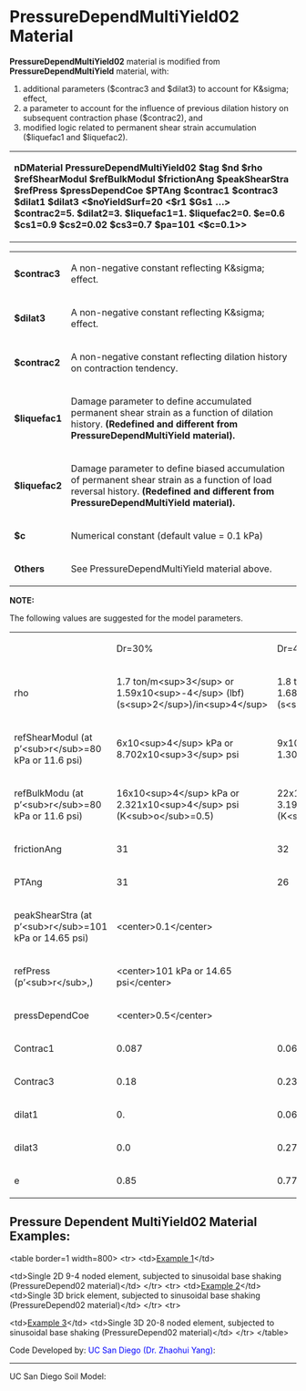 # PressureDependMultiYield02 Material

<p><strong>PressureDependMultiYield02</strong> material is modified from
<strong>PressureDependMultiYield</strong> material, with:</p>
<ol>
<li>additional parameters ($contrac3 and $dilat3) to account for
K&amp;sigma; effect,</li>
<li>a parameter to account for the influence of previous dilation
history on subsequent contraction phase ($contrac2), and</li>
<li>modified logic related to permanent shear strain accumulation
($liquefac1 and $liquefac2).</li>
</ol>
<table>
<tbody>
<tr class="odd">
<td><p><strong>nDMaterial PressureDependMultiYield02 $tag $nd $rho
$refShearModul $refBulkModul $frictionAng $peakShearStra $refPress
$pressDependCoe $PTAng $contrac1 $contrac3 $dilat1 $dilat3
&lt;$noYieldSurf=20 &lt;$r1 $Gs1 …&gt; $contrac2=5. $dilat2=3.
$liquefac1=1. $liquefac2=0. $e=0.6 $cs1=0.9 $cs2=0.02 $cs3=0.7 $pa=101
&lt;$c=0.1&gt;&gt;</strong></p></td>
</tr>
</tbody>
</table>
<table>
<tbody>
<tr class="odd">
<td><p><strong>$contrac3</strong></p></td>
<td><p>A non-negative constant reflecting K&amp;sigma; effect.</p></td>
</tr>
<tr class="even">
<td><p><strong>$dilat3</strong></p></td>
<td><p>A non-negative constant reflecting K&amp;sigma; effect.</p></td>
</tr>
<tr class="odd">
<td><p><strong>$contrac2</strong></p></td>
<td><p>A non-negative constant reflecting dilation history on
contraction tendency.</p></td>
</tr>
<tr class="even">
<td><p><strong>$liquefac1</strong></p></td>
<td><p>Damage parameter to define accumulated permanent shear strain as
a function of dilation history. <strong>(Redefined and different from
PressureDependMultiYield material).</strong></p></td>
</tr>
<tr class="odd">
<td><p><strong>$liquefac2</strong></p></td>
<td><p>Damage parameter to define biased accumulation of permanent shear
strain as a function of load reversal history. <strong>(Redefined and
different from PressureDependMultiYield material).</strong></p></td>
</tr>
<tr class="even">
<td><p><strong>$c</strong></p></td>
<td><p>Numerical constant (default value = 0.1 kPa)</p></td>
</tr>
<tr class="odd">
<td><p><strong>Others</strong></p></td>
<td><p>See PressureDependMultiYield material above.</p></td>
</tr>
</tbody>
</table>
<p><strong>NOTE:</strong></p>
<p>The following values are suggested for the model parameters.</p>
<table>
<tbody>
<tr class="odd">
<td></td>
<td><p>Dr=30%</p></td>
<td><p>Dr=40%</p></td>
<td><p>Dr=50%</p></td>
<td><p>Dr=60%</p></td>
<td><p>Dr=75%</p></td>
</tr>
<tr class="even">
<td><p>rho</p></td>
<td><p>1.7 ton/m&lt;sup&gt;3&lt;/sup&gt; or
1.59x10&lt;sup&gt;-4&lt;/sup&gt;
(lbf)(s&lt;sup&gt;2&lt;/sup&gt;)/in&lt;sup&gt;4&lt;/sup&gt;</p></td>
<td><p>1.8 ton/m&lt;sup&gt;3&lt;/sup&gt; or
1.685x10&lt;sup&gt;-4&lt;/sup&gt;
(lbf)(s&lt;sup&gt;2&lt;/sup&gt;)/in&lt;sup&gt;4&lt;/sup&gt;</p></td>
<td><p>1.9 ton/m&lt;sup&gt;3&lt;/sup&gt; or
1.778x10&lt;sup&gt;-4&lt;/sup&gt;
(lbf)(s&lt;sup&gt;2&lt;/sup&gt;)/in&lt;sup&gt;4&lt;/sup&gt;</p></td>
<td><p>2.0 ton/m&lt;sup&gt;3&lt;/sup&gt; or
1.872x10&lt;sup&gt;-4&lt;/sup&gt;
(lbf)(s&lt;sup&gt;2&lt;/sup&gt;)/in&lt;sup&gt;4&lt;/sup&gt;</p></td>
<td><p>2.1 ton/m&lt;sup&gt;3&lt;/sup&gt; or
1.965x10&lt;sup&gt;-4&lt;/sup&gt;
(lbf)(s&lt;sup&gt;2&lt;/sup&gt;)/in&lt;sup&gt;4&lt;/sup&gt;</p></td>
</tr>
<tr class="odd">
<td><p>refShearModul (at p’&lt;sub&gt;r&lt;/sub&gt;=80 kPa or 11.6
psi)</p></td>
<td><p>6x10&lt;sup&gt;4&lt;/sup&gt; kPa or
8.702x10&lt;sup&gt;3&lt;/sup&gt; psi</p></td>
<td><p>9x10&lt;sup&gt;4&lt;/sup&gt; kPa or
1.305x10&lt;sup&gt;4&lt;/sup&gt; psi</p></td>
<td><p>10x10&lt;sup&gt;4&lt;/sup&gt; kPa or
1.45x10&lt;sup&gt;4&lt;/sup&gt; psi</p></td>
<td><p>11x10&lt;sup&gt;4&lt;/sup&gt; kPa or
1.595x10&lt;sup&gt;4&lt;/sup&gt; psi</p></td>
<td><p>13x10&lt;sup&gt;4&lt;/sup&gt; kPa or
1.885x10&lt;sup&gt;4&lt;/sup&gt; psi</p></td>
</tr>
<tr class="even">
<td><p>refBulkModu (at p’&lt;sub&gt;r&lt;/sub&gt;=80 kPa or 11.6
psi)</p></td>
<td><p>16x10&lt;sup&gt;4&lt;/sup&gt; kPa or
2.321x10&lt;sup&gt;4&lt;/sup&gt; psi
(K&lt;sub&gt;o&lt;/sub&gt;=0.5)</p></td>
<td><p>22x10&lt;sup&gt;4&lt;/sup&gt; kPa or
3.191x10&lt;sup&gt;4&lt;/sup&gt; psi
(K&lt;sub&gt;o&lt;/sub&gt;=0.47)</p></td>
<td><p>23.3x10&lt;sup&gt;4&lt;/sup&gt; kPa or
3.379x10&lt;sup&gt;4&lt;/sup&gt; psi
(K&lt;sub&gt;o&lt;/sub&gt;=0.45)</p></td>
<td><p>24x10&lt;sup&gt;4&lt;/sup&gt; kPa or
3.481x10&lt;sup&gt;4&lt;/sup&gt; psi
(K&lt;sub&gt;o&lt;/sub&gt;=0.43)</p></td>
<td><p>26x10&lt;sup&gt;4&lt;/sup&gt; kPa or
3.771x10&lt;sup&gt;4&lt;/sup&gt; psi
(K&lt;sub&gt;o&lt;/sub&gt;=0.4)</p></td>
</tr>
<tr class="odd">
<td><p>frictionAng</p></td>
<td><p>31</p></td>
<td><p>32</p></td>
<td><p>33.5</p></td>
<td><p>35</p></td>
<td><p>36.5</p></td>
</tr>
<tr class="even">
<td><p>PTAng</p></td>
<td><p>31</p></td>
<td><p>26</p></td>
<td><p>25.5</p></td>
<td><p>26</p></td>
<td><p>26</p></td>
</tr>
<tr class="odd">
<td><p>peakShearStra (at p’&lt;sub&gt;r&lt;/sub&gt;=101 kPa or 14.65
psi)</p></td>
<td><p>&lt;center&gt;0.1&lt;/center&gt;</p></td>
<td></td>
<td></td>
<td></td>
<td></td>
</tr>
<tr class="even">
<td><p>refPress (p’&lt;sub&gt;r&lt;/sub&gt;,)</p></td>
<td><p>&lt;center&gt;101 kPa or 14.65 psi&lt;/center&gt;</p></td>
<td></td>
<td></td>
<td></td>
<td></td>
</tr>
<tr class="odd">
<td><p>pressDependCoe</p></td>
<td><p>&lt;center&gt;0.5&lt;/center&gt;</p></td>
<td></td>
<td></td>
<td></td>
<td></td>
</tr>
<tr class="even">
<td><p>Contrac1</p></td>
<td><p>0.087</p></td>
<td><p>0.067</p></td>
<td><p>0.045</p></td>
<td><p>0.028</p></td>
<td><p>0.013</p></td>
</tr>
<tr class="odd">
<td><p>Contrac3</p></td>
<td><p>0.18</p></td>
<td><p>0.23</p></td>
<td><p>0.15</p></td>
<td><p>0.05</p></td>
<td><p>0.0</p></td>
</tr>
<tr class="even">
<td><p>dilat1</p></td>
<td><p>0.</p></td>
<td><p>0.06</p></td>
<td><p>0.06</p></td>
<td><p>0.1</p></td>
<td><p>0.3</p></td>
</tr>
<tr class="odd">
<td><p>dilat3</p></td>
<td><p>0.0</p></td>
<td><p>0.27</p></td>
<td><p>0.15</p></td>
<td><p>0.05</p></td>
<td><p>0.0</p></td>
</tr>
<tr class="even">
<td><p>e</p></td>
<td><p>0.85</p></td>
<td><p>0.77</p></td>
<td><p>0.7</p></td>
<td><p>0.65</p></td>
<td><p>0.55</p></td>
</tr>
</tbody>
</table>
<h2
id="pressure_dependent_multiyield02_material_examples"><strong>Pressure
Dependent MultiYield02 Material Examples:</strong></h2>
<p>&lt;table border=1 width=800&gt; &lt;tr&gt; &lt;td&gt;<a
href="PressureDependMultiYield02-Example_1" title="wikilink">Example
1</a>&lt;/td&gt;</p>
<p>&lt;td&gt;Single 2D 9-4 noded element, subjected to sinusoidal base
shaking (PressureDepend02 material)&lt;/td&gt; &lt;/tr&gt; &lt;tr&gt;
&lt;td&gt;<a href="PressureDependMultiYield02-Example_2"
title="wikilink">Example 2</a>&lt;/td&gt; &lt;td&gt;Single 3D brick
element, subjected to sinusoidal base shaking (PressureDepend02
material)&lt;/td&gt; &lt;/tr&gt; &lt;tr&gt;</p>
<p>&lt;td&gt;<a href="PressureDependMultiYield02-Example_3"
title="wikilink">Example 3</a>&lt;/td&gt; &lt;td&gt;Single 3D 20-8 noded
element, subjected to sinusoidal base shaking (PressureDepend02
material)&lt;/td&gt; &lt;/tr&gt; &lt;/table&gt;</p>
<p>Code Developed by: <span style="color:blue"> UC San Diego (Dr.
Zhaohui Yang)</span>:</p>
<hr />
<p>UC San Diego Soil Model: </p>

